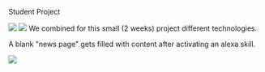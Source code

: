 Student Project 

<img src="https://i.imgur.com/AYo38BQ.gif" />
<img src="https://i.imgur.com/vJIdiAL.gif" />
We combined for this small (2 weeks) project different technologies. 

A blank "news page" gets filled with content after activating an alexa skill. 

<img src="https://i.imgur.com/U75Quoc.png" />

